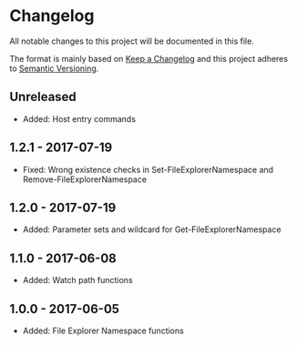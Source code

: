 # Changelog

All notable changes to this project will be documented in this file.

The format is mainly based on [Keep a Changelog](http://keepachangelog.com/)
and this project adheres to [Semantic Versioning](http://semver.org/).


## Unreleased

* Added: Host entry commands


## 1.2.1 - 2017-07-19

* Fixed: Wrong existence checks in Set-FileExplorerNamespace and Remove-FileExplorerNamespace


## 1.2.0 - 2017-07-19

* Added: Parameter sets and wildcard for Get-FileExplorerNamespace


## 1.1.0 - 2017-06-08

* Added: Watch path functions


## 1.0.0 - 2017-06-05

* Added: File Explorer Namespace functions
